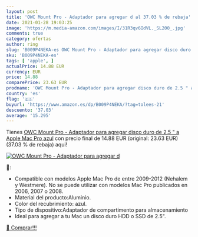 ```yaml
---
layout: post
title: 'OWC Mount Pro - Adaptador para agregar d al 37.03 % de rebaja'
date: 2021-01-28 19:03:25
image: 'https://m.media-amazon.com/images/I/31R3qv6IdVL._SL200_.jpg'
comments: true
category: ofertas
author: ring
slug: 'B009P4NEKA-es OWC Mount Pro - Adaptador para agregar disco duro de 2.5 "...'
sku: 'B009P4NEKA-es'
tags: [ 'apple', ]
actualPrice: 14.88 EUR
currency: EUR
price: 14.88
comparePrice: 23.63 EUR
prodname: 'OWC Mount Pro - Adaptador para agregar disco duro de 2.5 " a Apple Mac Pro  azul'
country: 'es'
flag: '🇪🇸'
buyurl: 'https://www.amazon.es/dp/B009P4NEKA/?tag=tolees-21'
descuento: '37.03'
average: '15.295'
---
```


Tienes [OWC Mount Pro - Adaptador para agregar disco duro de 2.5 " a Apple Mac Pro  azul](https://www.amazon.es/dp/B009P4NEKA/?tag=tolees-21) con precio final de  14.88 EUR (original: 23.63 EUR) (37.03 %  de rebaja) aqui!

[![OWC Mount Pro - Adaptador para agregar d](https://m.media-amazon.com/images/I/31R3qv6IdVL._SL200_.jpg)](https://www.amazon.es/dp/B009P4NEKA/?tag=tolees-21)

🔎:

- Compatible con modelos Apple Mac Pro de entre 2009-2012 (Nehalem y Westmere). No se puede utilizar con modelos Mac Pro publicados en 2006, 2007 o 2008.
- Material del producto:Aluminio.
- Color del recubrimiento: azul.
- Tipo de dispositivo:Adaptador de compartimento para almacenamiento
- Ideal para agregar a tu Mac un disco duro HDD o SSD de 2.5".

[🛒 Comprar!!!](https://www.amazon.es/dp/B009P4NEKA/?tag=tolees-21)
